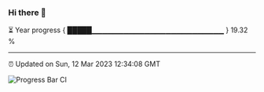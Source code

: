 ### Hi there 👋

⏳ Year progress { █████▁▁▁▁▁▁▁▁▁▁▁▁▁▁▁▁▁▁▁▁▁▁▁▁▁ } 19.32 %

---

⏰ Updated on Sun, 12 Mar 2023 12:34:08 GMT

![Progress Bar CI](https://github.com/ZhaoGui/ZhaoGui/workflows/Progress%20Bar%20CI/badge.svg)
